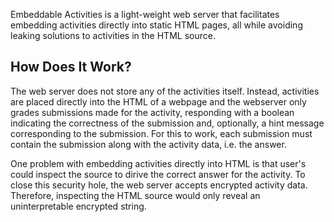 Embeddable Activities is a light-weight web server that facilitates embedding activities directly into static HTML pages,
all while avoiding leaking solutions to activities in the HTML source.


## How Does It Work?
The web server does not store any of the activities itself.
Instead, activities are placed directly into the HTML of a webpage and the webserver only grades submissions made for the activity,
responding with a boolean indicating the correctness of the submission and, optionally, a hint message corresponding to the submission.
For this to work, each submission must contain the submission along with the activity data, i.e. the answer.

One problem with embedding activities directly into HTML is that user's could inspect the source to dirive the correct answer for the activity.
To close this security hole, the web server accepts encrypted activity data.
Therefore, inspecting the HTML source would only reveal an uninterpretable encrypted string.